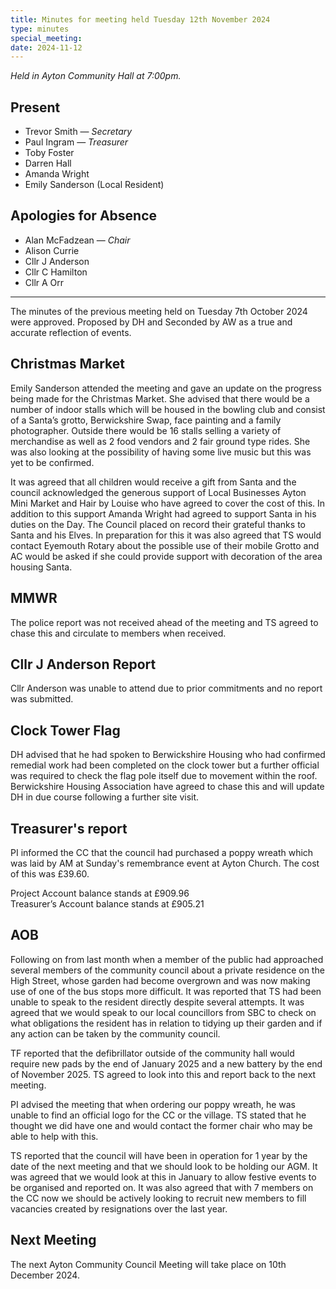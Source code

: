 ```yaml
---
title: Minutes for meeting held Tuesday 12th November 2024
type: minutes
special_meeting:
date: 2024-11-12
---
```


*Held in Ayton Community Hall at 7:00pm.*

## Present

* Trevor Smith — *Secretary*
* Paul Ingram — *Treasurer*
* Toby Foster
* Darren Hall
* Amanda Wright
* Emily Sanderson (Local Resident)

## Apologies for Absence

* Alan McFadzean — *Chair*
* Alison Currie
* Cllr J Anderson
* Cllr C Hamilton
* Cllr A Orr

---

The minutes of the previous meeting held on Tuesday 7th October 2024 were
approved. Proposed by DH and Seconded by AW as a true and accurate reflection of
events.

## Christmas Market

Emily Sanderson attended the meeting and gave an update on the progress
being made for the Christmas Market. She advised that there would be a
number of indoor stalls which will be housed in the bowling club and consist
of a Santa’s grotto, Berwickshire Swap, face painting and a family
photographer. Outside there would be 16 stalls selling a variety of merchandise
as well as 2 food vendors and 2 fair ground type rides. She was also looking at
the possibility of having some live music but this was yet to be confirmed.

It was agreed that all children would receive a gift from Santa and the council
acknowledged the generous support of Local Businesses Ayton Mini Market and Hair
by Louise who have agreed to cover the cost of this. In addition to this support
Amanda Wright had agreed to support Santa in his duties on the Day. The Council
placed on record their grateful thanks to Santa and his Elves. In preparation
for this it was also agreed that TS would contact Eyemouth Rotary about the
possible use of their mobile Grotto and AC would be asked if she could provide
support with decoration of the area housing Santa.

## MMWR

The police report was not received ahead of the meeting and TS agreed to chase
this and circulate to members when received.

## Cllr J Anderson Report

Cllr Anderson was unable to attend due to prior commitments and no report was
submitted.

## Clock Tower Flag

DH advised that he had spoken to Berwickshire Housing who had confirmed remedial
work had been completed on the clock tower but a further official was required
to check the flag pole itself due to movement within the roof. Berwickshire
Housing Association have agreed to chase this and will update DH in due course
following a further site visit.

## Treasurer's report

PI informed the CC that the council had purchased a poppy wreath which was
laid by AM at Sunday's remembrance event at Ayton Church. The cost of this was
£39.60.

Project Account balance stands at £909.96  
Treasurer’s Account balance stands at £905.21

## AOB

Following on from last month when a member of the public had approached several
members of the community council about a private residence on the High Street,
whose garden had become overgrown and was now making use of one of the bus
stops more difficult. It was reported that TS had been unable to speak to the
resident directly despite several attempts. It was agreed that we would speak
to our local councillors from SBC to check on what obligations the resident has
in relation to tidying up their garden and if any action can be taken by the
community council.

TF reported that the defibrillator outside of the community hall would require
new pads by the end of January 2025 and a new battery by the end of November
2025. TS agreed to look into this and report back to the next meeting.

PI advised the meeting that when ordering our poppy wreath, he was unable to
find an official logo for the CC or the village. TS stated that he thought we
did have one and would contact the former chair who may be able to help with
this.

TS reported that the council will have been in operation for 1 year by the
date of the next meeting and that we should look to be holding our AGM. It was
agreed that we would look at this in January to allow festive events to be
organised and reported on. It was also agreed that with 7 members on the CC now
we should be actively looking to recruit new members to fill vacancies created
by resignations over the last year.

## Next Meeting

The next Ayton Community Council Meeting will take place on 10th December 2024.
